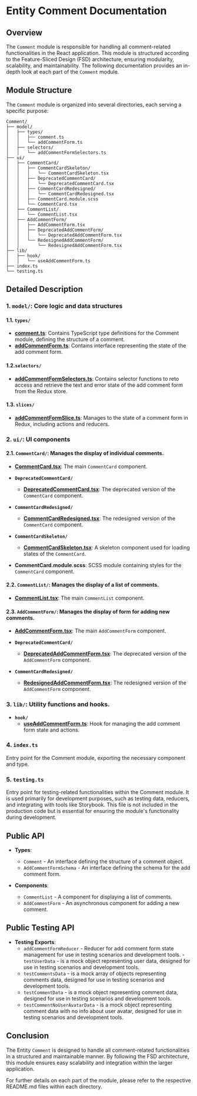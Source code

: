 # Entity Comment  Documentation

## Overview
The `Comment` module is responsible for handling all comment-related functionalities in the React application. This module is structured according to the Feature-Sliced Design (FSD) architecture, ensuring modularity, scalability, and maintainability. 
The following documentation provides an in-depth look at each part of the `Comment` module.

## Module Structure

The `Comment` module is organized into several directories, each serving a specific purpose:
```text
Comment/
├── model/
│   ├── types/
│   │   ├── comment.ts
│   │   └── addCommentForm.ts
│   ├── selectors/
│   │   └── addCommentFormSelectors.ts
├── ui/
│   ├── CommentCard/
│   │   ├── CommentCardSkeleton/
│   │   │   └── CommentCardSkeleton.tsx
│   │   ├── DeprecatedCommentCard/
│   │   │   └── DeprecatedCommentCard.tsx
│   │   ├── CommentCardRedesigned/
│   │   │   └── CommentCardRedesigned.tsx
│   │   ├── CommentCard.module.scss
│   │   └── CommentCard.tsx
│   ├── CommentList/
│   │   └── CommentList.tsx
│   ├── AddCommentForm/
│   │   ├── AddCommentForm.tsx
│   │   ├── DeprecatedAddCommentForm/
│   │   │   └── DeprecatedAddCommentForm.tsx
│   │   └── RedesignedAddCommentForm/
│   │       └── RedesignedAddCommentForm.tsx
├── lib/
│   ├── hook/
│   │   └── useAddCommentForm.ts
├── index.ts
└── testing.ts
```

## Detailed Description

### 1. `model/`: Core logic and data structures

#### 1.1. `types/`
- [**comment.ts**](./model/types/comment.ts): Contains TypeScript type definitions for the Comment module, defining the structure of a comment.
- [**addCommentForm.ts**](./model/types/comment.ts): Contains interface representing the state of the add comment form.

#### 1.2.`selectors/`
  - [**addCommentFormSelectors.ts**](./model/selectors/README.md): Contains selector functions to reto access and retrieve the text and error state of the add comment form from the Redux store.

#### 1.3. `slices/`
  - [**addCommentFormSlice.ts**](./model/slices/README.md): Manages to the state of a comment form in Redux, including actions and reducers.


### 2. `ui/`: UI components

#### 2.1. `CommentCard/`: Manages the display of individual comments.
- [**CommentCard.tsx**](./ui/CommentCard/README.md): The main `CommentCard` component.

- **`DeprecatedCommentCard/`**
  - [**DeprecatedCommentCard.tsx**](ui/CommentCard/CommentCardDeprecated/README.md): The deprecated version of the `CommentCard` component.

- **`CommentCardRedesigned/`**
  - [**CommentCardRedesigned.tsx**](ui/CommentCard/CommentCardRedesigned/README.md): The redesigned version of the `CommentCard` component.

- **`CommentCardSkeleton/`**
  - [**CommentCardSkeleton.tsx**](./ui/CommentCard/CommentCardSkeleton/README.md): A skeleton component used for loading states of the `CommentCard`.

- **CommentCard.module.scss**: SCSS module containing styles for the `CommentCard` component.

#### 2.2. `CommentList/`: Manages the display of a list of comments.
- [**CommentList.tsx**](./ui/CommentList/README.md): The main `CommentList` component.

#### 2.3. `AddCommentForm/`: Manages the display of form for adding new comments.
- [**AddCommentForm.tsx**](./ui/AddCommentForm/README.md): The main `AddCommentForm` component.
- **`DeprecatedCommentCard/`**
  - [**DeprecatedAddCommentForm.tsx**](ui/AddCommentForm/AddCommentFormDeprecated/README.md): The deprecated version of the `AddCommentForm` component.

- **`CommentCardRedesigned/`**
  - [**RedesignedAddCommentForm.tsx**](ui/AddCommentForm/AddCommentFormRedesigned/README.md): The redesigned version of the `AddCommentForm` component.


### 3. `lib/`: Utility functions and hooks.
- **`hook/`**
  - [**useAddCommentForm.ts**](./lib/hook/README.md): Hook for managing the add comment form state and actions.


### 4. `index.ts`

Entry point for the Comment module, exporting the necessary component and type.

### 5. `testing.ts`

Entry point for testing-related functionalities within the Comment module. It is used primarily for development purposes, such as testing data, reducers, and integrating with tools like Storybook. This file is not included in the production code but is essential for ensuring the module's functionality during development.

## Public API

- **Types**:
    - `Comment` - An interface defining the structure of a comment object.
    - `AddCommentFormSchema` - An interface defining the schema for the add comment form.

- **Components**:
    - `CommentList` - A component for displaying a list of comments.
    - `AddCommentForm` - An asynchronous component for adding a new comment.


## Public Testing API
- **Testing Exports**:
    - `addCommentFormReducer` - Reducer for add comment form state management for use in testing scenarios and development tools.  - `testUserData` -  is a mock object representing user data, designed for use in testing scenarios and development tools.
    - `testCommentsData` -  is a mock array of objects representing comments data, designed for use in testing scenarios and development tools.
    - `testCommentData` -  is a mock object representing comment data, designed for use in testing scenarios and development tools.
    - `testCommentNoUserAvatarData` - is a mock object representing comment data with no info about user avatar, designed for use in testing scenarios and development tools.

## Conclusion
The Entity `Comment` is designed to handle all comment-related functionalities in a structured and maintainable manner. By following the FSD architecture, this module ensures easy scalability and integration within the larger application.

For further details on each part of the module, please refer to the respective README.md files within each directory.
